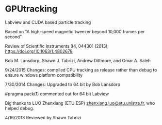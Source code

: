 # GPUtracking
Labview and CUDA based particle tracking

Based on "A high-speed magnetic tweezer beyond 10,000 frames per second"

Review of Scientific Instruments 84, 044301 (2013); https://doi.org/10.1063/1.4802678

Bob M. Lansdorp, Shawn J. Tabrizi, Andrew Dittmore, and Omar A. Saleh

9/24/2015
Changes:
compiled CPU tracking as release rather than debug to ensure windows platform compatibility

7/30/2014
Changes:
Upgraded to 64 bit by Bob Lansdorp

#pragma pack(1) commented out for 64 bit Labview




Big thanks to  LUO Zhenxiang (ETU ESP) <zhenxiang.luo@etu.unistra.fr>, who helped debug.



4/16/2013
Reviewed by Shawn Tabrizi
